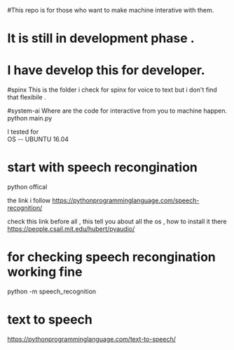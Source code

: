 #This repo is for those who want to make machine interative with them.

# It is still in development phase . 

# I have develop this for developer.
#spinx 
  This is the folder i check for spinx for voice to text but i don't find that flexibile .

#system-ai
  Where are the code for interactive from you to machine happen.
   python main.py

I tested for   
OS -- UBUNTU 16.04


# start with speech recongination

python offical

the link i follow
https://pythonprogramminglanguage.com/speech-recognition/

check this link before all , this tell you about all the os , how to install it there
https://people.csail.mit.edu/hubert/pyaudio/

# for checking speech recongination working fine

python -m speech_recognition

# text to speech

https://pythonprogramminglanguage.com/text-to-speech/


